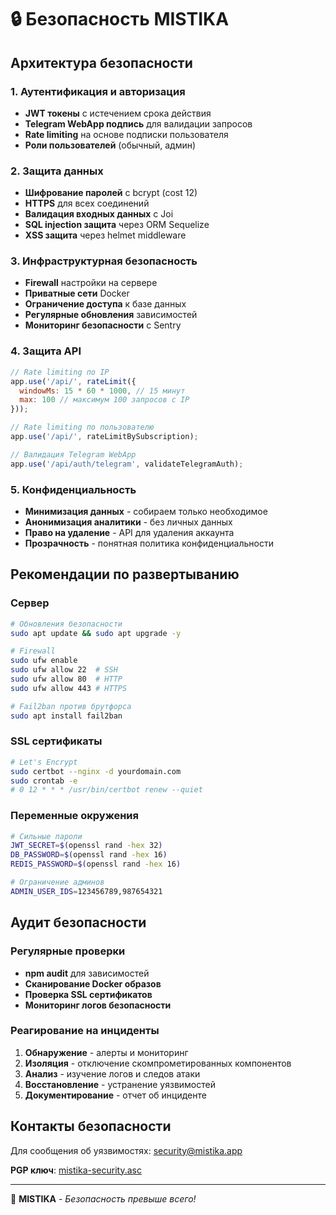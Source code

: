 # 🔒 Безопасность MISTIKA

## Архитектура безопасности

### 1. Аутентификация и авторизация
- **JWT токены** с истечением срока действия
- **Telegram WebApp подпись** для валидации запросов
- **Rate limiting** на основе подписки пользователя
- **Роли пользователей** (обычный, админ)

### 2. Защита данных
- **Шифрование паролей** с bcrypt (cost 12)
- **HTTPS** для всех соединений
- **Валидация входных данных** с Joi
- **SQL injection защита** через ORM Sequelize
- **XSS защита** через helmet middleware

### 3. Инфраструктурная безопасность
- **Firewall** настройки на сервере
- **Приватные сети** Docker
- **Ограничение доступа** к базе данных
- **Регулярные обновления** зависимостей
- **Мониторинг безопасности** с Sentry

### 4. Защита API
```javascript
// Rate limiting по IP
app.use('/api/', rateLimit({
  windowMs: 15 * 60 * 1000, // 15 минут
  max: 100 // максимум 100 запросов с IP
}));

// Rate limiting по пользователю
app.use('/api/', rateLimitBySubscription);

// Валидация Telegram WebApp
app.use('/api/auth/telegram', validateTelegramAuth);
```

### 5. Конфиденциальность
- **Минимизация данных** - собираем только необходимое
- **Анонимизация аналитики** - без личных данных
- **Право на удаление** - API для удаления аккаунта
- **Прозрачность** - понятная политика конфиденциальности

## Рекомендации по развертыванию

### Сервер
```bash
# Обновления безопасности
sudo apt update && sudo apt upgrade -y

# Firewall
sudo ufw enable
sudo ufw allow 22  # SSH
sudo ufw allow 80  # HTTP
sudo ufw allow 443 # HTTPS

# Fail2ban против брутфорса
sudo apt install fail2ban
```

### SSL сертификаты
```bash
# Let's Encrypt
sudo certbot --nginx -d yourdomain.com
sudo crontab -e
# 0 12 * * * /usr/bin/certbot renew --quiet
```

### Переменные окружения
```bash
# Сильные пароли
JWT_SECRET=$(openssl rand -hex 32)
DB_PASSWORD=$(openssl rand -hex 16)
REDIS_PASSWORD=$(openssl rand -hex 16)

# Ограничение админов
ADMIN_USER_IDS=123456789,987654321
```

## Аудит безопасности

### Регулярные проверки
- **npm audit** для зависимостей
- **Сканирование Docker образов**
- **Проверка SSL сертификатов**
- **Мониторинг логов безопасности**

### Реагирование на инциденты
1. **Обнаружение** - алерты и мониторинг
2. **Изоляция** - отключение скомпрометированных компонентов
3. **Анализ** - изучение логов и следов атаки
4. **Восстановление** - устранение уязвимостей
5. **Документирование** - отчет об инциденте

## Контакты безопасности

Для сообщения об уязвимостях: security@mistika.app

**PGP ключ**: [mistika-security.asc](./mistika-security.asc)

---

🔮 **MISTIKA** - _Безопасность превыше всего!_